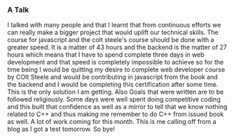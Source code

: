 ### A Talk

I talked with many people and that I learnt that from continuous efforts we can really make a bigger project that would uplift our technical skills. The course for javascript and the colt steele's course should be done with a greater speed. It is a matter of 43 hours and the backend is the matter of 27 hours which means that I have to spend complete three days in web development and that speed is completely impossible to achieve so for the time being I would be quitting my desire to complete web developer course by COlt Steele and would be contributing in javascript from the book and the backend and I would be completing this certification after some time. This is the only solution I am getting.
 Also Goals that were written are to be followed religiously. Some days were well spent doing competitive coding and this built that confidence as well as a mirror to tell that we know nothing related to C++ and thus making me remember to do C++ from issued book as well. A lot of work coming for this month.
 This is me calling off from a blog as I got a test tomorrow. So bye!
 